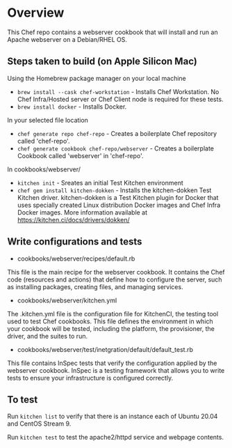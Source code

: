 # Overview

This Chef repo contains a webserver cookbook that will install and run an Apache webserver on a Debian/RHEL OS.

## Steps taken to build (on Apple Silicon Mac)

Using the Homebrew package manager on your local machine
- `brew install --cask chef-workstation` - Installs Chef Workstation. No Chef Infra/Hosted server or Chef Client node is required for these tests.
- `brew install docker` - Installs Docker.

In your selected file location
- `chef generate repo chef-repo` - Creates a boilerplate Chef repository called 'chef-repo'.
- `chef generate cookbook chef-repo/webserver` - Creates a boilerplate Cookbook called 'webserver' in 'chef-repo'.

In cookbooks/webserver/
- `kitchen init` - Sreates an initial Test Kitchen environment
- `chef gem install kitchen-dokken` - Installs the kitchen-dokken Test Kitchen driver.
kitchen-dokken is a Test Kitchen plugin for Docker that uses specially created Linux distribution Docker images and Chef Infra Docker images. More information available at https://kitchen.ci/docs/drivers/dokken/

## Write configurations and tests

- cookbooks/webserver/recipes/default.rb
  
This file is the main recipe for the webserver cookbook. It contains the Chef code (resources and actions) that define how to configure the server, such as installing packages, creating files, and managing services.

- cookbooks/webserver/kitchen.yml
  
The .kitchen.yml file is the configuration file for KitchenCI, the testing tool used to test Chef cookbooks. This file defines the environment in which your cookbook will be tested, including the platform, the provisioner, the driver, and the suites to run.

- cookbooks/webserver/test/inetgration/default/default_test.rb
  
This file contains InSpec tests that verify the configuration applied by the webserver cookbook. InSpec is a testing framework that allows you to write tests to ensure your infrastructure is configured correctly.

## To test

Run `kitchen list` to verify that there is an instance each of Ubuntu 20.04 and CentOS Stream 9.

Run `kitchen test` to test the apache2/httpd service and webpage contents.
